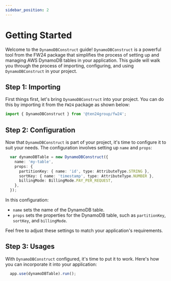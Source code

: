 ```yaml
---
sidebar_position: 2
---
```


# Getting Started

Welcome to the `DynamoDBConstruct` guide! `DynamoDBConstruct` is a powerful tool from the FW24 package that simplifies the process of setting up and managing AWS DynamoDB tables in your application. This guide will walk you through the process of importing, configuring, and using `DynamoDBConstruct` in your project.

## Step 1: Importing

First things first, let's bring `DynamoDBConstruct` into your project. You can do this by importing it from the `FW24` package as shown below:

```ts
import { DynamoDBConstruct } from '@ten24group/fw24';
```

## Step 2: Configuration

Now that `DynamoDBConstruct` is part of your project, it's time to configure it to suit your needs. The configuration involves setting up `name` and `props`:

```ts
  var dynamoDBTable = new DynamoDBConstruct({
    name: 'my-table',
    props: {
      partitionKey: { name: 'id', type: AttributeType.STRING },
      sortKey: { name: 'timestamp', type: AttributeType.NUMBER },
      billingMode: BillingMode.PAY_PER_REQUEST,
    },
  });
```

In this configuration:

- `name` sets the name of the DynamoDB table.
- `props` sets the properties for the DynamoDB table, such as `partitionKey`, `sortKey`, and `billingMode`.

Feel free to adjust these settings to match your application's requirements.

## Step 3: Usages

With `DynamoDBConstruct` configured, it's time to put it to work. Here's how you can incorporate it into your application:

```ts
  app.use(dynamoDBTable).run();
```
